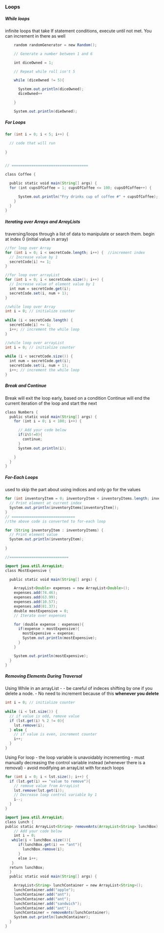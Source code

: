 ### Loops

##### While loops
infinite loops that take If statement conditions, execute until not met.
You can increment in there as well
```java
	random randomGenerator = new Random();

    // Generate a number between 1 and 6

    int diceOwned = 1;

    // Repeat while roll isn't 5

    while (diceOwned != 5){

      System.out.println(diceOwned);
      diceOwned++

    }

    System.out.println(dieOwned);
```

##### For Loops
```java
for (int i = 0; i < 5; i++) {  
  
  // code that will run  
  
}


// ===================================

class Coffee {

  public static void main(String[] args) {
  for (int cupsOfCoffee = 1; cupsOfCoffee <= 100; cupsOfCoffee++) {
  
      System.out.println("Fry drinks cup of coffee #" + cupsOfCoffee);
    }
  }
}
```

##### Iterating over Arrays and ArrayLists
traversing/loops through a list of data to manipulate or search them.
begin at index 0 (initial value in array)
```java
//for loop over Array
for (int i = 0; i < secretCode.length; i++) {  //increment index
  // Increase value by 1  
  secretCode[i] += 1;  
}

//for loop over arrayList
for (int i = 0; i < secretCode.size(); i++) {  
  // Increase value of element value by 1  
  int num = secretCode.get(i);  
  secretCode.set(i, num + 1);  
}

//while loop over Array
int i = 0; // initialize counter  
  
while (i < secretCode.length) {  
  secretCode[i] += 1;  
  i++; // increment the while loop  
}

//while loop over arrayList
int i = 0; // initialize counter  
  
while (i < secretCode.size()) {  
  int num = secretCode.get(i);  
  secretCode.set(i, num + 1);  
  i++; // increment the while loop  
}

```

##### Break and Continue
Break will exit the loop early, based on a condition
Continue will end the current iteration of the loop and start the next
```java
class Numbers {
  public static void main(String[] args) {
    for (int i = 0; i < 100; i++) {

      // Add your code below
      if(i%5!=0){
        continue;
      }
      System.out.println(i);

    }
  }
}
```

##### For-Each Loops
used to skip the part about using indices and only go for the values
```java
for (int inventoryItem = 0; inventoryItem < inventoryItems.length; inventoryItem++) {  
  // Print element at current index  
  System.out.println(inventoryItems[inventoryItem]);  
}
// =============================
//the above code is converted to for-each loop

for (String inventoryItem : inventoryItems) {  
  // Print element value  
  System.out.println(inventoryItem);  
  
}

//===========================

import java.util.ArrayList;
class MostExpensive {

  public static void main(String[] args) {

    ArrayList<Double> expenses = new ArrayList<Double>();
    expenses.add(74.46);
    expenses.add(63.99);
    expenses.add(10.57);
    expenses.add(81.37);
    double mostExpensive = 0;
    // Iterate over expenses

    for (double expense : expenses){
      if(expense > mostExpensive){
        mostExpensive = expense;
        System.out.println(mostExpensive);
      }
    }

    System.out.println(mostExpensive);
  }
}
```

##### Removing Elements During Traversal
Using While in an arrayList - 
	- be careful of indeces shifting by one if you delete a node.
	- No need to increment because of this **whenever you delete**
```java
int i = 0; // initialize counter  
  
while (i < lst.size()) {  
  // if value is odd, remove value  
  if (lst.get(i) % 2 != 0){  
    lst.remove(i);  
  } else {  
    // if value is even, increment counter  
    i++;  
  }  
}
```

Using For loop
	- the loop variable is unavoidably incrementing
	- must manually decreasing the control variable instead (whenever there is a removal)
	- avoid modifying an arrayList with for:each loops
```java
for (int i = 0; i < lst.size(); i++) {  
  if (lst.get(i) == "value to remove"){  
    // remove value from ArrayList  
    lst.remove(lst.get(i));  
    // Decrease loop control variable by 1  
    i--;      
  }  
}
```

```java
import java.util.ArrayList;
class Lunch {
public static ArrayList<String> removeAnts(ArrayList<String> lunchBox) {
    // Add your code below
    int i = 0;
   while(i < lunchBox.size()){
      if(lunchBox.get(i) == "ant"){
        lunchBox.remove(i);
      }
      else i++;
   }
  return lunchBox;
  }
  public static void main(String[] args) {

    ArrayList<String> lunchContainer = new ArrayList<String>();
    lunchContainer.add("apple");
    lunchContainer.add("ant");
    lunchContainer.add("ant");
    lunchContainer.add("sandwich");
    lunchContainer.add("ant");
    lunchContainer = removeAnts(lunchContainer);
    System.out.println(lunchContainer);
  }
}
```
